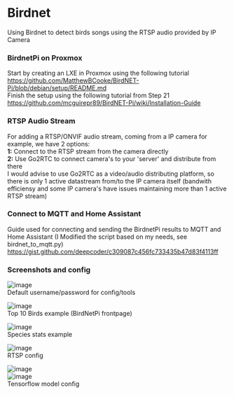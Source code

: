 # Birdnet
Using Birdnet to detect birds songs using the RTSP audio provided by IP Camera  

### BirdnetPi on Proxmox
Start by creating an LXE in Proxmox using the following tutorial  
https://github.com/MatthewBCooke/BirdNET-Pi/blob/debian/setup/README.md  
Finish the setup using the following tutorial from Step 21  
https://github.com/mcguirepr89/BirdNET-Pi/wiki/Installation-Guide  

### RTSP Audio Stream
For adding a RTSP/ONVIF audio stream, coming from a IP camera for example, we have 2 options:  
**1:** Connect to the RTSP stream from the camera directly  
**2:** Use Go2RTC to connect camera's to your 'server' and distribute from there  
I would advise to use Go2RTC as a video/audio distributing platform, so there is only 1 active datastream from/to the IP camera itself (bandwith efficiensy and some IP camera's have issues maintaining more than 1 active RTSP stream)  

### Connect to MQTT and Home Assistant
Guide used for connecting and sending the BirdnetPi results to MQTT and Home Assistant (I Modified the script based on my needs, see birdnet_to_mqtt.py)  
https://gist.github.com/deepcoder/c309087c456fc733435b47d83f4113ff

### Screenshots and config
![image](https://github.com/kippesikgithub/birdnet_install/assets/100353268/e8023f62-c776-4ba3-b326-98e87196616c)  
Default username/password for config/tools  

![image](https://github.com/kippesikgithub/birdnet_install/assets/100353268/b789952a-ce69-4dc9-b8b4-788123b3b837)  
Top 10 Birds example (BirdNetPi frontpage)  

![image](https://github.com/kippesikgithub/birdnet_install/assets/100353268/7c037dc6-2a61-482c-bd9d-b0d7dd4a5249)  
Species stats example  

![image](https://github.com/kippesikgithub/birdnet_install/assets/100353268/edb9ab05-164f-41f6-a448-f537a66f4179)  
RTSP config

![image](https://github.com/kippesikgithub/birdnet_install/assets/100353268/b0766ce2-5d19-4c4b-8159-dc008423ca80)  
![image](https://github.com/kippesikgithub/birdnet_install/assets/100353268/eeb94ba5-0567-4098-8447-3c32ccc9151e)  
Tensorflow model config  




